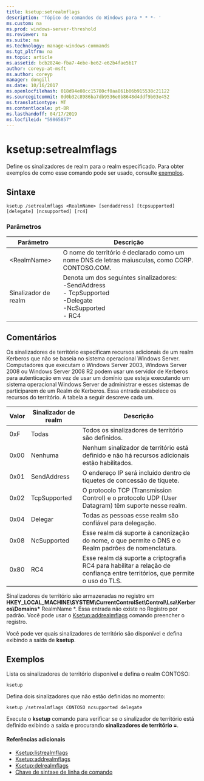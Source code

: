 ```yaml
---
title: ksetup:setrealmflags
description: 'Tópico de comandos do Windows para * * *- '
ms.custom: na
ms.prod: windows-server-threshold
ms.reviewer: na
ms.suite: na
ms.technology: manage-windows-commands
ms.tgt_pltfrm: na
ms.topic: article
ms.assetid: bcb2824e-fba7-4ebe-be62-e62b4fae5b17
author: coreyp-at-msft
ms.author: coreyp
manager: dongill
ms.date: 10/16/2017
ms.openlocfilehash: 018d94e08cc15780cf0aa861b06b915538c21122
ms.sourcegitcommit: 0d0b32c8986ba7db9536e0b8648d4ddf9b03e452
ms.translationtype: MT
ms.contentlocale: pt-BR
ms.lasthandoff: 04/17/2019
ms.locfileid: "59865857"
---
```

# <a name="ksetupsetrealmflags"></a>ksetup:setrealmflags



Define os sinalizadores de realm para o realm especificado. Para obter exemplos de como esse comando pode ser usado, consulte [exemplos](#BKMK_Examples).

## <a name="syntax"></a>Sintaxe

```
ksetup /setrealmflags <RealmName> [sendaddress] [tcpsupported] [delegate] [ncsupported] [rc4]
```

### <a name="parameters"></a>Parâmetros

|Parâmetro|Descrição|
|---------|-----------|
|\<RealmName>|O nome do território é declarado como um nome DNS de letras maiusculas, como CORP. CONTOSO.COM.|
|Sinalizador de realm|Denota um dos seguintes sinalizadores:</br>-SendAddress</br>-   TcpSupported</br>-Delegate</br>-NcSupported</br>-   RC4|

## <a name="remarks"></a>Comentários

Os sinalizadores de território especificam recursos adicionais de um realm Kerberos que não se baseia no sistema operacional Windows Server. Computadores que executam o Windows Server 2003, Windows Server 2008 ou Windows Server 2008 R2 podem usar um servidor de Kerberos para autenticação em vez de usar um domínio que esteja executando um sistema operacional Windows Server de administrar e esses sistemas de participarem de um Realm de Kerberos. Essa entrada estabelece os recursos do território. A tabela a seguir descreve cada um.

|Valor|Sinalizador de realm|Descrição|
|-----|----------|-----------|
|0xF|Todas|Todos os sinalizadores de território são definidos.|
|0x00|Nenhuma|Nenhum sinalizador de território está definido e não há recursos adicionais estão habilitados.|
|0x01|SendAddress|O endereço IP será incluído dentro de tíquetes de concessão de tíquete.|
|0x02|TcpSupported|O protocolo TCP (Transmission Control) e o protocolo UDP (User Datagram) têm suporte nesse realm.|
|0x04|Delegar|Todas as pessoas esse realm são confiável para delegação.|
|0x08|NcSupported|Esse realm dá suporte à canonização do nome, o que permite o DNS e o Realm padrões de nomenclatura.|
|0x80|RC4|Esse realm dá suporte a criptografia RC4 para habilitar a relação de confiança entre territórios, que permite o uso do TLS.|

Sinalizadores de território são armazenadas no registro em **HKEY_LOCAL_MACHINE\SYSTEM\CurrentControlSet\Control\Lsa\Kerberos\Domains\*** RealmName *. Essa entrada não existe no Registro por padrão. Você pode usar o [Ksetup:addrealmflags](ksetup-addrealmflags.md) comando preencher o registro.

Você pode ver quais sinalizadores de território são disponível e defina exibindo a saída de **ksetup**.

## <a name="BKMK_Examples"></a>Exemplos

Lista os sinalizadores de território disponível e defina o realm CONTOSO:
```
ksetup
```
Defina dois sinalizadores que não estão definidas no momento:
```
ksetup /setrealmflags CONTOSO ncsupported delegate
```
Execute o **ksetup** comando para verificar se o sinalizador de território está definido exibindo a saída e procurando **sinalizadores de território =**.

#### <a name="additional-references"></a>Referências adicionais

-   [Ksetup:listrealmflags](ksetup-listrealmflags.md)
-   [Ksetup:addrealmflags](ksetup-addrealmflags.md)
-   [Ksetup:delrealmflags](ksetup-delrealmflags.md)
-   [Chave de sintaxe de linha de comando](command-line-syntax-key.md)